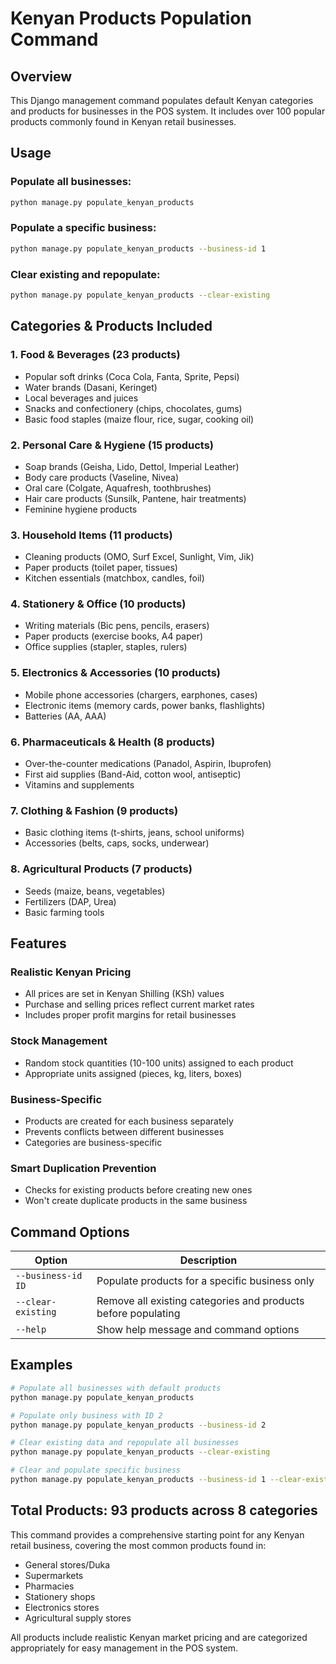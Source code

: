 # Kenyan Products Population Command

## Overview
This Django management command populates default Kenyan categories and products for businesses in the POS system. It includes over 100 popular products commonly found in Kenyan retail businesses.

## Usage

### Populate all businesses:
```bash
python manage.py populate_kenyan_products
```

### Populate a specific business:
```bash
python manage.py populate_kenyan_products --business-id 1
```

### Clear existing and repopulate:
```bash
python manage.py populate_kenyan_products --clear-existing
```

## Categories & Products Included

### 1. Food & Beverages (23 products)
- Popular soft drinks (Coca Cola, Fanta, Sprite, Pepsi)
- Water brands (Dasani, Keringet)
- Local beverages and juices
- Snacks and confectionery (chips, chocolates, gums)
- Basic food staples (maize flour, rice, sugar, cooking oil)

### 2. Personal Care & Hygiene (15 products)
- Soap brands (Geisha, Lido, Dettol, Imperial Leather)
- Body care products (Vaseline, Nivea)
- Oral care (Colgate, Aquafresh, toothbrushes)
- Hair care products (Sunsilk, Pantene, hair treatments)
- Feminine hygiene products

### 3. Household Items (11 products)
- Cleaning products (OMO, Surf Excel, Sunlight, Vim, Jik)
- Paper products (toilet paper, tissues)
- Kitchen essentials (matchbox, candles, foil)

### 4. Stationery & Office (10 products)
- Writing materials (Bic pens, pencils, erasers)
- Paper products (exercise books, A4 paper)
- Office supplies (stapler, staples, rulers)

### 5. Electronics & Accessories (10 products)
- Mobile phone accessories (chargers, earphones, cases)
- Electronic items (memory cards, power banks, flashlights)
- Batteries (AA, AAA)

### 6. Pharmaceuticals & Health (8 products)
- Over-the-counter medications (Panadol, Aspirin, Ibuprofen)
- First aid supplies (Band-Aid, cotton wool, antiseptic)
- Vitamins and supplements

### 7. Clothing & Fashion (9 products)
- Basic clothing items (t-shirts, jeans, school uniforms)
- Accessories (belts, caps, socks, underwear)

### 8. Agricultural Products (7 products)
- Seeds (maize, beans, vegetables)
- Fertilizers (DAP, Urea)
- Basic farming tools

## Features

### Realistic Kenyan Pricing
- All prices are set in Kenyan Shilling (KSh) values
- Purchase and selling prices reflect current market rates
- Includes proper profit margins for retail businesses

### Stock Management
- Random stock quantities (10-100 units) assigned to each product
- Appropriate units assigned (pieces, kg, liters, boxes)

### Business-Specific
- Products are created for each business separately
- Prevents conflicts between different businesses
- Categories are business-specific

### Smart Duplication Prevention
- Checks for existing products before creating new ones
- Won't create duplicate products in the same business

## Command Options

| Option | Description |
|--------|-------------|
| `--business-id ID` | Populate products for a specific business only |
| `--clear-existing` | Remove all existing categories and products before populating |
| `--help` | Show help message and command options |

## Examples

```bash
# Populate all businesses with default products
python manage.py populate_kenyan_products

# Populate only business with ID 2
python manage.py populate_kenyan_products --business-id 2

# Clear existing data and repopulate all businesses
python manage.py populate_kenyan_products --clear-existing

# Clear and populate specific business
python manage.py populate_kenyan_products --business-id 1 --clear-existing
```

## Total Products: 93 products across 8 categories

This command provides a comprehensive starting point for any Kenyan retail business, covering the most common products found in:
- General stores/Duka
- Supermarkets
- Pharmacies  
- Stationery shops
- Electronics stores
- Agricultural supply stores

All products include realistic Kenyan market pricing and are categorized appropriately for easy management in the POS system.